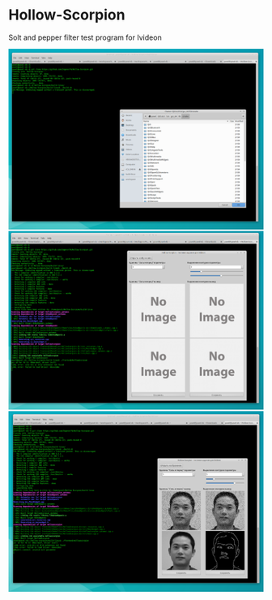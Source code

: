 # Hollow-Scorpion
Solt and pepper filter test program for Ivideon

![Github Logo](/help/1.png)
![Github Logo](/help/2.png)
![Github Logo](/help/3.png)

